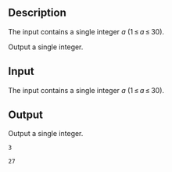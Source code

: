 ## Description

<div><div class="input-specification"><p>The input contains a single integer <span class="tex-span"><i>a</i></span> (<span class="tex-span">1 ≤ <i>a</i> ≤ 30</span>).</p></div><div class="output-specification"><p>Output a single integer.</p></div></div><p>  </p>

## Input

<p>The input contains a single integer <span class="tex-span"><i>a</i></span> (<span class="tex-span">1 ≤ <i>a</i> ≤ 30</span>).</p>

## Output

<p>Output a single integer.</p>





```input1
3

```




```output1
27

```


